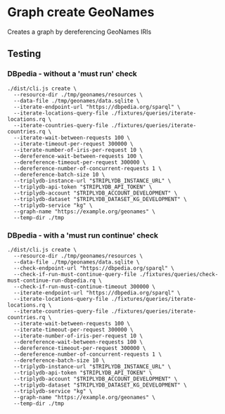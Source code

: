 # Graph create GeoNames

Creates a graph by dereferencing GeoNames IRIs

## Testing

### DBpedia - without a 'must run' check

    ./dist/cli.js create \
      --resource-dir ./tmp/geonames/resources \
      --data-file ./tmp/geonames/data.sqlite \
      --iterate-endpoint-url "https://dbpedia.org/sparql" \
      --iterate-locations-query-file ./fixtures/queries/iterate-locations.rq \
      --iterate-countries-query-file ./fixtures/queries/iterate-countries.rq \
      --iterate-wait-between-requests 100 \
      --iterate-timeout-per-request 300000 \
      --iterate-number-of-iris-per-request 10 \
      --dereference-wait-between-requests 100 \
      --dereference-timeout-per-request 300000 \
      --dereference-number-of-concurrent-requests 1 \
      --dereference-batch-size 10 \
      --triplydb-instance-url "$TRIPLYDB_INSTANCE_URL" \
      --triplydb-api-token "$TRIPLYDB_API_TOKEN" \
      --triplydb-account "$TRIPLYDB_ACCOUNT_DEVELOPMENT" \
      --triplydb-dataset "$TRIPLYDB_DATASET_KG_DEVELOPMENT" \
      --triplydb-service "kg" \
      --graph-name "https://example.org/geonames" \
      --temp-dir ./tmp

### DBpedia - with a 'must run continue' check

    ./dist/cli.js create \
      --resource-dir ./tmp/geonames/resources \
      --data-file ./tmp/geonames/data.sqlite \
      --check-endpoint-url "https://dbpedia.org/sparql" \
      --check-if-run-must-continue-query-file ./fixtures/queries/check-must-continue-run-dbpedia.rq \
      --check-if-run-must-continue-timeout 300000 \
      --iterate-endpoint-url "https://dbpedia.org/sparql" \
      --iterate-locations-query-file ./fixtures/queries/iterate-locations.rq \
      --iterate-countries-query-file ./fixtures/queries/iterate-countries.rq \
      --iterate-wait-between-requests 100 \
      --iterate-timeout-per-request 300000 \
      --iterate-number-of-iris-per-request 10 \
      --dereference-wait-between-requests 100 \
      --dereference-timeout-per-request 300000 \
      --dereference-number-of-concurrent-requests 1 \
      --dereference-batch-size 10 \
      --triplydb-instance-url "$TRIPLYDB_INSTANCE_URL" \
      --triplydb-api-token "$TRIPLYDB_API_TOKEN" \
      --triplydb-account "$TRIPLYDB_ACCOUNT_DEVELOPMENT" \
      --triplydb-dataset "$TRIPLYDB_DATASET_KG_DEVELOPMENT" \
      --triplydb-service "kg" \
      --graph-name "https://example.org/geonames" \
      --temp-dir ./tmp

